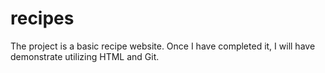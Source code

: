 # recipes
The project is a basic recipe website.
Once I have completed it, I will have demonstrate utilizing HTML and Git.